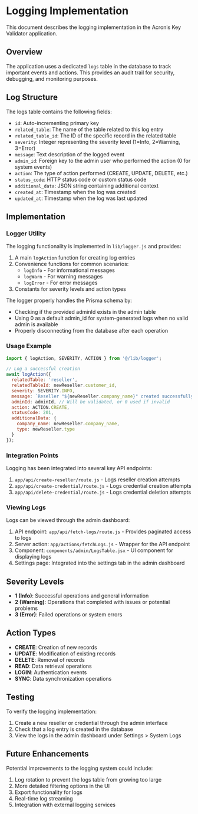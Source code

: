 # Logging Implementation

This document describes the logging implementation in the Acronis Key Validator application.

## Overview

The application uses a dedicated `logs` table in the database to track important events and actions. This provides an audit trail for security, debugging, and monitoring purposes.

## Log Structure

The logs table contains the following fields:

- `id`: Auto-incrementing primary key
- `related_table`: The name of the table related to this log entry
- `related_table_id`: The ID of the specific record in the related table
- `severity`: Integer representing the severity level (1=Info, 2=Warning, 3=Error)
- `message`: Text description of the logged event
- `admin_id`: Foreign key to the admin user who performed the action (0 for system events)
- `action`: The type of action performed (CREATE, UPDATE, DELETE, etc.)
- `status_code`: HTTP status code or custom status code
- `additional_data`: JSON string containing additional context
- `created_at`: Timestamp when the log was created
- `updated_at`: Timestamp when the log was last updated

## Implementation

### Logger Utility

The logging functionality is implemented in `lib/logger.js` and provides:

1. A main `logAction` function for creating log entries
2. Convenience functions for common scenarios:
   - `logInfo` - For informational messages
   - `logWarn` - For warning messages
   - `logError` - For error messages
3. Constants for severity levels and action types

The logger properly handles the Prisma schema by:
- Checking if the provided adminId exists in the admin table
- Using 0 as a default admin_id for system-generated logs when no valid admin is available
- Properly disconnecting from the database after each operation

### Usage Example

```javascript
import { logAction, SEVERITY, ACTION } from '@/lib/logger';

// Log a successful creation
await logAction({
  relatedTable: 'reseller',
  relatedTableId: newReseller.customer_id,
  severity: SEVERITY.INFO,
  message: `Reseller "${newReseller.company_name}" created successfully`,
  adminId: adminId, // Will be validated, or 0 used if invalid
  action: ACTION.CREATE,
  statusCode: 201,
  additionalData: {
    company_name: newReseller.company_name,
    type: newReseller.type
  }
});
```

### Integration Points

Logging has been integrated into several key API endpoints:

1. `app/api/create-reseller/route.js` - Logs reseller creation attempts
2. `app/api/create-credential/route.js` - Logs credential creation attempts
3. `app/api/delete-credential/route.js` - Logs credential deletion attempts

### Viewing Logs

Logs can be viewed through the admin dashboard:

1. API endpoint: `app/api/fetch-logs/route.js` - Provides paginated access to logs
2. Server action: `app/actions/fetchLogs.js` - Wrapper for the API endpoint
3. Component: `components/admin/LogsTable.jsx` - UI component for displaying logs
4. Settings page: Integrated into the settings tab in the admin dashboard

## Severity Levels

- **1 (Info)**: Successful operations and general information
- **2 (Warning)**: Operations that completed with issues or potential problems
- **3 (Error)**: Failed operations or system errors

## Action Types

- **CREATE**: Creation of new records
- **UPDATE**: Modification of existing records
- **DELETE**: Removal of records
- **READ**: Data retrieval operations
- **LOGIN**: Authentication events
- **SYNC**: Data synchronization operations

## Testing

To verify the logging implementation:

1. Create a new reseller or credential through the admin interface
2. Check that a log entry is created in the database
3. View the logs in the admin dashboard under Settings > System Logs

## Future Enhancements

Potential improvements to the logging system could include:

1. Log rotation to prevent the logs table from growing too large
2. More detailed filtering options in the UI
3. Export functionality for logs
4. Real-time log streaming
5. Integration with external logging services